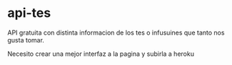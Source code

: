 # api-tes
API gratuita con distinta informacion de los tes o infusuines que tanto nos gusta tomar.

Necesito crear una mejor interfaz a la pagina y subirla a heroku
